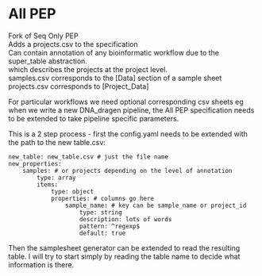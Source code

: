 # All PEP
Fork of Seq Only PEP  
Adds a projects.csv to the specification  
Can contain annotation of any bioinformatic workflow due to the super_table abstraction.  
which describes the projects at the project level.  
samples.csv corresponds to the \[Data] section of a sample sheet  
projects.csv corresponds to \[Project_Data]  

For particular workflows we need optional corresponding csv sheets
eg when we write a new DNA_dragen pipeline, the All PEP specification
needs to be extended to take pipeline specific parameters.

This is a 2 step process - first the config.yaml needs to be extended with
the path to the new table.csv:
```
new_table: new_table.csv # just the file name
new_properties:
    samples: # or projects depending on the level of annotation
    	type: array
    	items:
    		type: object
    		properties: # columns go here
    			sample_name: # key can be sample_name or project_id
    				type: string
    				description: lots of words
    				pattern: ^regexp$
    				default: true
```
Then the samplesheet generator can be extended to read the resulting table.
I will try to start simply by reading the table name to decide what information is there.

    	
